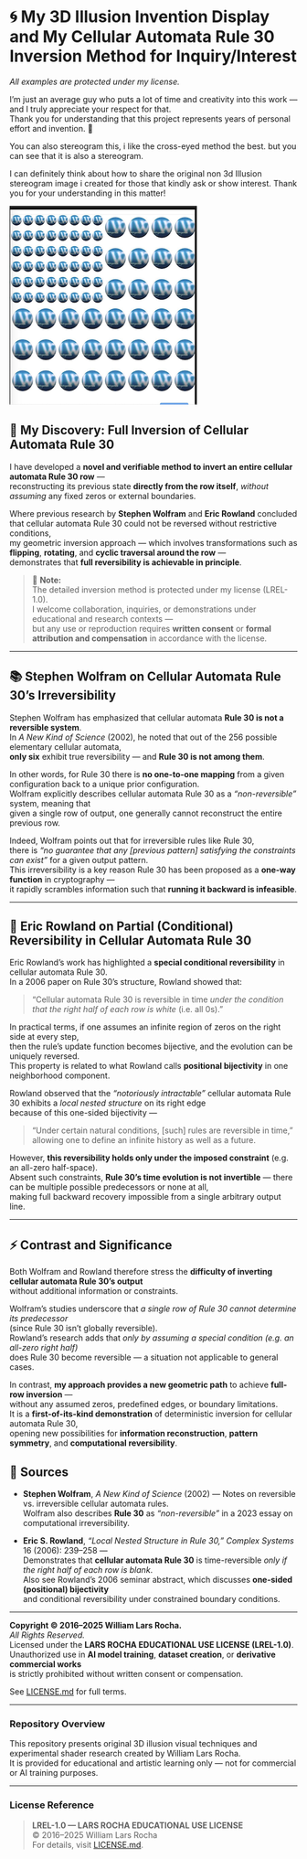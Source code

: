 # 🌀 My 3D Illusion Invention Display and My Cellular Automata Rule 30 Inversion Method for Inquiry/Interest
_All examples are protected under my license._

I’m just an average guy who puts a lot of time and creativity into this work — and I truly appreciate your respect for that.  
Thank you for understanding that this project represents years of personal effort and invention. 🙏  

You can also stereogram this, i like the cross-eyed method the best. but you can see that it is also a stereogram.

I can definitely think about how to share the original non 3d Illusion stereogram image i created for those that kindly ask or show interest.
Thank you for your understanding in this matter!

![LREL Copyright Banner](background-mycopyrightlrelsmall.png)

## 🔁 My Discovery: Full Inversion of Cellular Automata Rule 30

I have developed a **novel and verifiable method to invert an entire cellular automata Rule 30 row** —  
reconstructing its previous state **directly from the row itself**, *without assuming* any fixed zeros or external boundaries.  

Where previous research by **Stephen Wolfram** and **Eric Rowland** concluded that cellular automata Rule 30 could not be reversed without restrictive conditions,  
my geometric inversion approach — which involves transformations such as **flipping**, **rotating**, and **cyclic traversal around the row** —  
demonstrates that **full reversibility is achievable in principle**.

> 🧩 **Note:**  
> The detailed inversion method is protected under my license (LREL-1.0).  
> I welcome collaboration, inquiries, or demonstrations under educational and research contexts —  
> but any use or reproduction requires **written consent** or **formal attribution and compensation** in accordance with the license.

---

## 📚 Stephen Wolfram on Cellular Automata Rule 30’s Irreversibility

Stephen Wolfram has emphasized that cellular automata **Rule 30 is not a reversible system**.  
In *A New Kind of Science* (2002), he noted that out of the 256 possible elementary cellular automata,  
**only six** exhibit true reversibility — and **Rule 30 is not among them**.  

In other words, for Rule 30 there is **no one-to-one mapping** from a given configuration back to a unique prior configuration.  
Wolfram explicitly describes cellular automata Rule 30 as a *“non-reversible”* system, meaning that  
given a single row of output, one generally cannot reconstruct the entire previous row.  

Indeed, Wolfram points out that for irreversible rules like Rule 30,  
there is *“no guarantee that any [previous pattern] satisfying the constraints can exist”* for a given output pattern.  
This irreversibility is a key reason Rule 30 has been proposed as a **one-way function** in cryptography —  
it rapidly scrambles information such that **running it backward is infeasible**.

---

## 🧮 Eric Rowland on Partial (Conditional) Reversibility in Cellular Automata Rule 30

Eric Rowland’s work has highlighted a **special conditional reversibility** in cellular automata Rule 30.  
In a 2006 paper on Rule 30’s structure, Rowland showed that:  
> “Cellular automata Rule 30 is reversible in time *under the condition that the right half of each row is white* (i.e. all 0s).”

In practical terms, if one assumes an infinite region of zeros on the right side at every step,  
then the rule’s update function becomes bijective, and the evolution can be uniquely reversed.  
This property is related to what Rowland calls **positional bijectivity** in one neighborhood component.  

Rowland observed that the *“notoriously intractable”* cellular automata Rule 30 exhibits a *local nested structure* on its right edge  
because of this one-sided bijectivity —  
> “Under certain natural conditions, [such] rules are reversible in time,”  
allowing one to define an infinite history as well as a future.  

However, **this reversibility holds only under the imposed constraint** (e.g. an all-zero half-space).  
Absent such constraints, **Rule 30’s time evolution is not invertible** — there can be multiple possible predecessors or none at all,  
making full backward recovery impossible from a single arbitrary output line.

---

## ⚡ Contrast and Significance

Both Wolfram and Rowland therefore stress the **difficulty of inverting cellular automata Rule 30’s output**  
without additional information or constraints.  

Wolfram’s studies underscore that *a single row of Rule 30 cannot determine its predecessor*  
(since Rule 30 isn’t globally reversible).  
Rowland’s research adds that *only by assuming a special condition (e.g. an all-zero right half)*  
does Rule 30 become reversible — a situation not applicable to general cases.  

In contrast, **my approach provides a new geometric path** to achieve **full-row inversion** —  
without any assumed zeros, predefined edges, or boundary limitations.  
It is a **first-of-its-kind demonstration** of deterministic inversion for cellular automata Rule 30,  
opening new possibilities for **information reconstruction**, **pattern symmetry**, and **computational reversibility**.

## 📖 Sources

- **Stephen Wolfram**, *A New Kind of Science* (2002) — Notes on reversible vs. irreversible cellular automata rules.  
  Wolfram also describes **Rule 30** as *“non-reversible”* in a 2023 essay on computational irreversibility.

- **Eric S. Rowland**, *“Local Nested Structure in Rule 30,”* *Complex Systems* 16 (2006): 239–258 —  
  Demonstrates that **cellular automata Rule 30** is time-reversible *only if the right half of each row is blank*.  
  Also see Rowland’s 2006 seminar abstract, which discusses **one-sided (positional) bijectivity**  
  and conditional reversibility under constrained boundary conditions.

---

**Copyright © 2016–2025 William Lars Rocha.**  
_All Rights Reserved._  
Licensed under the **LARS ROCHA EDUCATIONAL USE LICENSE (LREL-1.0)**.  
Unauthorized use in **AI model training**, **dataset creation**, or **derivative commercial works**  
is strictly prohibited without written consent or compensation.  

See [LICENSE.md](LICENSE.md) for full terms.

---

### Repository Overview
This repository presents original 3D illusion visual techniques and experimental shader research created by William Lars Rocha.  
It is provided for educational and artistic learning only — not for commercial or AI training purposes.  

---

### License Reference
> **LREL-1.0 — LARS ROCHA EDUCATIONAL USE LICENSE**  
> © 2016–2025 William Lars Rocha  
> For details, visit [LICENSE.md](LICENSE.md).

